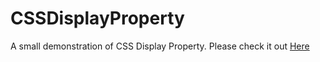 # CSSDisplayProperty
A small demonstration of CSS Display Property. Please check it out 
<a href=" https://yogesh9389.github.io/CSSDisplayProperty/">Here<a/>
